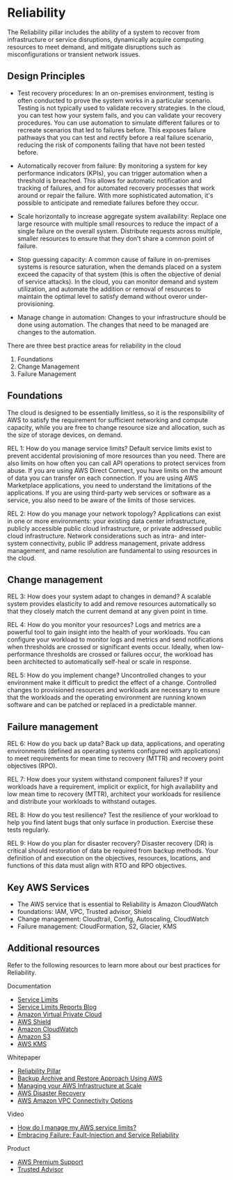 # Reliability
The Reliability pillar includes the ability of a system to recover from infrastructure or service disruptions, dynamically acquire computing resources to meet demand, and mitigate disruptions such as misconfigurations or transient network issues.

## Design Principles

- Test recovery procedures: In an on-premises environment, testing is often conducted to prove the system works in a particular scenario. Testing is not typically used to validate recovery strategies. In the cloud, you can test how your system fails, and you can validate your recovery procedures. You can use automation to simulate different failures or to recreate scenarios that led to failures
before. This exposes failure pathways that you can test and rectify before a real failure scenario, reducing the risk of components failing that have not been tested before.

- Automatically recover from failure: By monitoring a system for key performance indicators (KPIs), you can trigger automation when a threshold is breached. This allows for automatic notification and tracking of failures, and for automated recovery processes that work around or repair the failure. With more sophisticated automation, it's possible to anticipate and remediate failures before they occur.

- Scale horizontally to increase aggregate system availability: Replace one large resource with multiple small resources to reduce the impact of a single failure on the overall system. Distribute requests across multiple, smaller resources to ensure that they don't share a common point of failure.

- Stop guessing capacity: A common cause of failure in on-premises systems is resource saturation, when the demands placed on a system exceed the capacity of that system (this is often the objective of denial of service attacks). In the cloud, you can monitor demand and system utilization, and automate the addition or removal of resources to maintain the optimal level to satisfy demand without overor under- provisioning.

- Manage change in automation: Changes to your infrastructure should be done using automation. The changes that need to be managed are changes to the automation.

There are three best practice areas for reliability in the cloud

1. Foundations
2. Change Management
3. Failure Management

## Foundations

The cloud is designed to be essentially limitless, so it is the responsibility of AWS to satisfy the requirement for sufficient networking and
compute capacity, while you are free to change resource size and allocation, such as the size of storage devices, on demand.

REL 1: How do you manage service limits?
Default service limits exist to prevent accidental provisioning of more resources than you need. There are also limits on how often you can call API operations to protect services from abuse. If you are using AWS Direct Connect, you have limits on the amount of data you can transfer on each connection. If you are using AWS Marketplace applications, you need to understand the limitations of the applications. If you are using third-party web services or software as a service, you also need to be aware of the limits of those services.

REL 2: How do you manage your network topology?
Applications can exist in one or more environments: your existing data center infrastructure, publicly accessible public cloud infrastructure, or private addressed public cloud infrastructure. Network considerations such as intra- and inter-system connectivity, public IP address
management, private address management, and name resolution are fundamental to using resources in the cloud.

## Change management

REL 3: How does your system adapt to changes in demand?
A scalable system provides elasticity to add and remove resources automatically so that they closely match the current demand at any given point in time.

REL 4: How do you monitor your resources?
Logs and metrics are a powerful tool to gain insight into the health of your workloads. You can configure your workload to monitor logs and metrics and send notifications when thresholds are crossed or significant events occur. Ideally, when low-performance thresholds are crossed
or failures occur, the workload has been architected to automatically self-heal or scale in response.

REL 5: How do you implement change?
Uncontrolled changes to your environment make it difficult to predict the effect of a change. Controlled changes to provisioned resources and workloads are necessary to ensure that the workloads and the operating environment are running known software and can be patched or
replaced in a predictable manner.

## Failure management

REL 6: How do you back up data?
Back up data, applications, and operating environments (defined as operating systems configured with applications) to meet requirements for mean time to recovery (MTTR) and recovery point objectives (RPO).

REL 7: How does your system withstand component failures?
If your workloads have a requirement, implicit or explicit, for high availability and low mean time to recovery (MTTR), architect your workloads for resilience and distribute your workloads to withstand outages.

REL 8: How do you test resilience?
Test the resilience of your workload to help you find latent bugs that only surface in production. Exercise these tests regularly.

REL 9: How do you plan for disaster recovery?
Disaster recovery (DR) is critical should restoration of data be required from backup methods. Your definition of and execution on the objectives, resources, locations, and functions of this data must align with RTO and RPO objectives.

## Key AWS Services

- The AWS service that is essential to Reliability is Amazon CloudWatch
- foundations: IAM, VPC, Trusted advisor, Shield
- Change management: Cloudtrail, Config, Autoscaling, CloudWatch
- Failure management: CloudFormation, S2, Glacier, KMS

## Additional resources

Refer to the following resources to learn more about our best practices for Reliability.

Documentation
- [Service Limits](http://docs.aws.amazon.com/general/latest/gr/aws_service_limits.html)
- [Service Limits Reports Blog](http://aws.amazon.com/about-aws/whats-new/2014/06/19/amazon-ec2-service-limits-report-now-available/)
- [Amazon Virtual Private Cloud](http://docs.aws.amazon.com/AmazonVPC/latest/UserGuide/VPC_Introduction.html)
- [AWS Shield](http://docs.aws.amazon.com/waf/latest/developerguide/shield-chapter.html)
- [Amazon CloudWatch](http://docs.aws.amazon.com/AmazonCloudWatch/latest/monitoring/WhatIsCloudWatch.html)
- [Amazon S3](http://docs.aws.amazon.com/AmazonS3/latest/dev/Welcome.html)
- [AWS KMS](http://docs.aws.amazon.com/kms/latest/developerguide/overview.html)

Whitepaper
- [Reliability Pillar](https://d0.awsstatic.com/whitepapers/architecture/AWS-Reliability-Pillar.pdf)
- [Backup Archive and Restore Approach Using AWS](http://d0.awsstatic.com/whitepapers/Backup_Archive_and_Restore_Approaches_Using_AWS.pdf)
- [Managing your AWS Infrastructure at Scale](http://d0.awsstatic.com/whitepapers/managing-your-aws-infrastructure-at-scale.pdf)
- [AWS Disaster Recovery](http://media.amazonwebservices.com/AWS_Disaster_Recovery.pdf)
- [AWS Amazon VPC Connectivity Options](http://media.amazonwebservices.com/AWS_Amazon_VPC_Connectivity_Options.pdf)

Video
- [How do I manage my AWS service limits?](https://aws.amazon.com/premiumsupport/knowledge-center/manage-service-limits/)
- [Embracing Failure: Fault-Injection and Service Reliability](https://www.youtube.com/watch?v=wrY7XoOnysg)

Product
- [AWS Premium Support](https://aws.amazon.com/premiumsupport/)
- [Trusted Advisor](https://aws.amazon.com/premiumsupport/trustedadvisor/)
